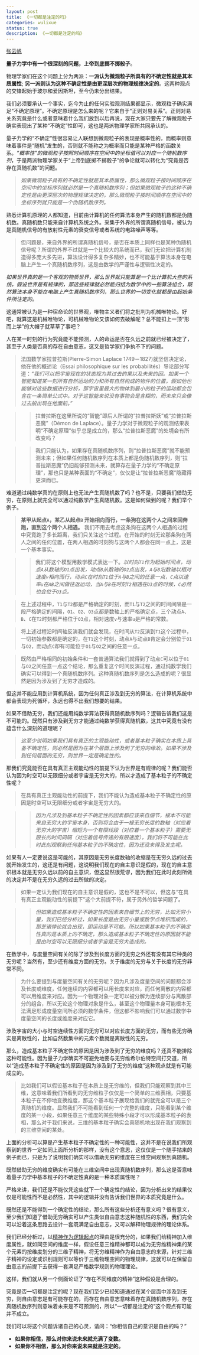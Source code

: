 ```yaml
---
layout: post
title: 《一切都是注定的吗》
categories: wulixue
status: true
description: 《一切都是注定的吗》
---
```


[张云帆](http://blog.tianya.cn/blog-4728668-5.shtml)

**量子力学中有一个很深刻的问题，上帝到底掷不掷骰子**。

物理学家们在这个问题上分为两派：**一派认为微观粒子所具有的不确定性就是其本质属性**; **另一派则认为这种不确定性是由更深层次的物理规律决定的**。这两种观点的交锋起始于玻尔和爱因斯坦，至今仍未分出结果。

我们必须要承认一个事实，迄今为止的任何实验观测结果都显示，微观粒子确实满足“不确定原理”。不确定原理是怎么来的呢？它来自于“正则对易关系”。正则对易关系究竟是什么或者意味着什么我们放到以后再说，现在大家只要先了解微观粒子确实表现出了某种“不确定”性即可，这也是两派物理学家所共同承认的。

量子力学的“不确定”性很容易让人联想到微观粒子的表现是概率性的，而概率则意味着事件是“随机”发生的，否则就不能称之为概率而只能是某种严格的函数关系。*“概率性”的微观粒子按照时间顺序在空间中的坐标值可以对应一个随机数序列*，于是两派物理学家关于“上帝到底掷不掷骰子”的争论就可以转化为“究竟是否存在真随机数”的问题。

> *如果微观粒子具有的不确定性就是其本质属性，那么微观粒子按时间顺序在空间中的坐标序列就必然是一个真随机数序列；但如果微观粒子的这种不确定性是由更深层次的物理规律决定的，那么微观粒子按时间顺序在空间中的坐标序列就只能是一个伪随机数序列。*

熟悉计算机原理的人都知道，目前由计算机的任何算法本身产生的随机数都是伪随机数。真随机数只能来自计算机系统之外。采集于外界的所谓真随机信号，被认为是真随机信号的有放射性元素的衰变信号或者系统的电路噪声等等。

> 但问题是，来自外界的所谓真随机信号，是否在本质上同样也是某种伪随机信号呢？所谓的外界不过就是一个比较大的系统而已，我们无论把计算机制造得多庞大多先进，算法设计得多复杂多精妙，也不可能基于算法本身在电脑上产生一个真随机数序列，这是由数学的严谨性与逻辑性决定的。

*如果世界真的是一个客观的物质世界，那么世界就只能算是一个比计算机大些的系统，假设世界是有规律的，那这些规律就必然能归结为数学中的一些算法组合，既然算法本身不能在电脑上产生真随机数序列，那么世界的一切变化就都是由起始条件所注定的。*

这通常被认为是一种宿命论的世界观，唯物主义者们将之批判为机械唯物论。好吧，就算这是机械唯物论，可机械唯物论又该如何去破解呢？总不能扣上一顶“形而上学”的大帽子就草草了事吧？

人在某一时刻的行为究竟能不能预测，人的命运是否在久远之前就已经被决定了，甚至于人类是否真的存在自由意志，这又是哲学家们争执不下的问题。

> 法国数学家拉普拉斯(Pierre-Simon Laplace 1749－1827)就坚信决定论，他在他的概述论（Essai philosophique sur les probabilités）导论部分写道：*“我们可以把宇宙现在的状态视为其过去的果以及未来的因。如果一个智能知道某一刻所有自然运动的力和所有自然构成的物件的位置，假如他也能够对这些数据进行分析，那宇宙里最大的物体到最小的粒子的运动都会包含在一条简单公式中。对于这智能来说没有事物会是含糊的，而未来只会像过去般出现在他面前。”*

>> 拉普拉斯在这里所说的“智能”即后人所谓的“拉普拉斯妖”或“拉普拉斯恶魔”（Démon de Laplace）。量子力学对于微观粒子的观测结果表明“不确定原理”似乎总是成立的，那么“拉普拉斯恶魔”的处境会有所改变吗？

>> 我们只能认为，如果存在真随机数序列，则“拉普拉斯恶魔”就不能预测未来；但如果任何随机数序列在本质上都是伪随机数序列，则“拉普拉斯恶魔”仍旧能够预测未来，就算存在量子力学的“不确定原理”，那也只是某种表面的“不确定”，仅仅是让“拉普拉斯恶魔”隐藏得更深而已。

难道通过纯数学真的在原则上也无法产生真随机数了吗？也不是，只要我们借助无穷，在原则上就完全可以通过纯数学产生真随机数。这是如何做到的呢？我们举个例子。

> **某甲从起点`A`，某乙从起点`B` 开始相向而行，一条狗在这两个人之间来回奔跑，直到这个两个人相遇。** 我们不用去考虑这条狗在这两个人相遇的过程中究竟跑了多长距离，我们只关注这个过程。在开始的时刻无论那条狗在两人之间的任何位置，在两人相遇的时刻狗与这两个人都会在同一点上，这是一个基本事实。

>> 我们将这个模型用数学模式表达一下。*以时刻`T1`作为起始时间点，动点`A`从数轴的`O1`点出发，动点`B`从数轴的`O2`点出发，`A`与`B`沿数轴以相对速度`v`相向而行，动点`C`在时刻`T1`位于`A`与`B`之间的任意一点，`C`点以速率`u`在`AB`之间做往返运动，当`A`与`B`在时刻`T2`相遇在`O3`点的时候，`C`必然也会位于`O3`点。*

> 在上述过程中，`T1`与`T2`都是严格确定的时刻，而`T1`与`T2`之间的时间间隔是一段严格确定的间隔，`O1`、`O2`、`O3`点都是数轴上的严格确定点，三个动点`A`、`B`、`C`在`T2`时刻都严格位于`O3`点，相对速度`v`与速率`u`是严格的常数。

> 将上述过程沿时间轴反演我们就会发现，在时间从`T2`反演到`T1`这个过程中，一切初始参数都是确定的，在`T1`这个时刻，动点`A`与动点`B`肯定会分别位于`O1`与`O2`，而动点`C`却有可能位于`O1`与`O2`之间的任意一点。

> 既然由严格相同的初始条件和一套普通算法我们就得到了动点`C`可以位于`O1`与`O2`之间任意一点这个结论，那么重复这个时间反演过程，通过纯数学我们确实可以得到一个真随机数序列。这种真随机数序列是怎么造成的呢？很显然是因为涉及到了无穷才造成的。

但这并不能应用到计算机系统，因为任何真正涉及到无穷的算法，在计算机系统中都会表现为死循环，永远也得不出我们想要的结果。

如果不借助无穷，我们还能用纯数学算法获得真随机数序列吗？逻辑告诉我们这是不可能的。既然只有涉及到无穷才能通过纯数学获得真随机数，这其中究竟有没有蕴含什么深刻的道理呢？

> *这至少说明如果我们具有真正的主观能动性，或者基本粒子确实在本质上具备不确定性，则必然是因为在某个层面上涉及到了无穷的缘故。如果不涉及到任何层面的无穷，则世界一定是确定性的。*

那我们究竟能否在具有真正主观能动性的前提下认为世界是有规律的呢？我们能否认为因为时空可以无限细分或者宇宙是无穷大的，所以才造成了基本粒子的不确定性呢？

> 在具有真正主观能动性的前提下，我们不能认为造成基本粒子不确定性的原因是时空可以无限细分或者宇宙是无穷大的。

>> *因为凡涉及到基本粒子不确定性的因素都应该来自细节，根本不可能来自无穷大的宇宙本身，否则将会由于一根无穷长度的数轴（对应着无穷大的宇宙）缩短为一个有限线段（对应着一个基本粒子）需要无限长的时间间隔（对应着信号传递的有限速度），我们将不可能在此时此刻观察到任何基本粒子的不确定性，因为还没来得及发生呢。*

如果有人一定要说这是可能的，其原因是无穷长度数轴的收缩是在无穷久远的过去就开始发生的，这还是有问题，这说明我们现在的自主意识是假的，现在的自主意识根本就是无穷久远以前的自主意识，但这显然很荒谬，因为我们在此时此刻所做的决定并不是在无穷久远的过去所做的决定。

> 如果一定认为我们现在的自主意识是假的，这也不是不可以，但这与“在具有真正主观能动性的前提下”这个大前提不符，属于另外的哲学问题了。

>> *但如果造成基本粒子不确定性的因素来自细节上的无穷，比如无穷小量，我们已经分析过，如果长度是由无穷小量或数学点堆积而成的，那芝诺悖论就会出现，即运动是不可能。所以如果基本粒子的不确定性真的是本质上的不确定，那么造成基本粒子不确定性的原因就不能是由时空可以无限细分或者宇宙是无穷大造成的。*

在数学中，与度量空间有关的除了涉及到长度方面的无穷之外还有没有其它种类的无穷呢？当然有，至少还有维度方面的无穷。关于维度的无穷与关于长度的无穷非常不同。

> 为什么要提到与度量空间有关的无穷呢？因为凡涉及度量空间的问题都会涉及长度或维度，任何连续的内容都可以用长度来对应，而任何离散的内容都可以用维度来对应。因为一个物理对象一定可以被分解为连续部分与离散部分的组合，所以无论这个物理对象是什么，甚至这个物理量本身可能根本无法满足形成度量空间所必须的数学条件，但这都不影响我们可以通过数学中度量空间的长度或维度来对应它。

涉及宇宙的大小与时空连续性方面的无穷可以对应长度方面的无穷，而有些无穷确实是离散性的，比如自然数集中的元素个数就是离散性的无穷。

那么，造成基本粒子不确定性的原因是因为涉及到了无穷的维度吗？还真不能排除这种可能性。因为量子力学确实不可避免地要与无穷维希尔伯特空间打交道，所以“造成基本粒子不确定性的原因是因为涉及到了无穷的维度”这种观点就是有可能成立的。

> 比如我们可以假设基本粒子在本质上是无穷维的，但我们只能观察到其中三维，这意味着我们所看到的无穷维粒子仅仅是一个简单的三维表相，只要基本粒子在不停地变换维度，那这个基本粒子展现给我们的就完全可以是三个真随机的维度。显然我们不可能看到任何一个完整的维度，只能看到某个维度的某一小段，如果任意三个维度的某些特殊小段才可以形成基本粒子的表相，那么对于我们来说，三维的基本粒子确实会真随机地出现在我们观察到的三维空间的某处。

上面的分析可以算是产生基本粒子不确定性的一种可能性，这并不是在说我们所观察到的世界一定如同上面所分析的那样，没有这个意思，这仅仅是一个随手拈来的例子而已，只是为了说明我们确实可以借助无穷的维度在三维空间观察到真随机。

既然借助无穷的维度确实有可能在三维空间中出现真随机数序列，那么这是否意味着量子力学中基本粒子的不确定性真的是一种本质属性呢？

严格来讲，我们还是不能仅凭这些就下一个确定性的结论，因为分析出来的结果仅仅是可能性而不是必然性，其中的逻辑并没有告诉我们世界的本质究竟是什么。

既然还是不能得到一个确定性的结论，那么所有这些分析还有意义吗？很有意义，至少我们知道了借助无穷确实可以产生类似自由意志这种随机性的东西，我们完全可以沿着这条思路去设计一套既满足自由意志，又可以解释物理规律的理论体系。

我们已经分析过，以[精神作为逻辑起点](http://blog.tianya.cn/post-4728668-55075642-1.shtml)的理由是很充分的，如果我们给精神加入维度属性，就如同空间的维度一样，假设任意三维精神都可以成为无穷维精神集的某个元素的按维度划分的三维子精神，将无穷维精神作为自由意志的来源，针对三维子精神的设定或识别规则可以等价于三维物理空间的物理规律，这就可以在保留自由意志的前提下去获得一套满足严格数学规则的物理理论。

这样，我们就从另一个侧面论证了“存在不同维度的精神”这种假设是合理的。

究竟是否一切都是注定的呢？现在我们至少已经知道通过在某个层面中涉及到无穷，则自由意志是有可能存在的，而存在自由意志意味着存在真随机数序列，存在真随机数序列则意味着未来是不可预测的，所以“一切都是注定的”这个观点有可能并不成立。

我们可以将这个问题诉诸自己的心灵，请问：“你相信自己的意识是自由的吗？”

- **如果你相信，那么对你来说未来就充满了变数。**
- **如果你不相信，那么对你来说未来就是注定的。**



